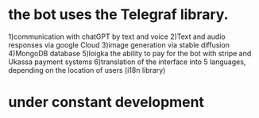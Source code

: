 # the bot uses the Telegraf library.
1)communication with chatGPT by text and voice
2)Text and audio responses via google Cloud
3)image generation via stable diffusion
4)MongoDB database
5)loigka the ability to pay for the bot with stripe and Ukassa payment systems
6)translation of the interface into 5 languages, depending on the location of users (i18n library)
# under constant development